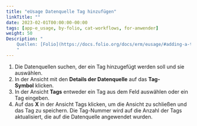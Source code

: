 ```yaml
---
title: "eUsage Datenquelle Tag hinzufügen"
linkTitle: ""
date: 2023-02-01T00:00:00-00:00
tags: [app-e_usage, by-folio, cat-workflows, for-anwender]
weight: 50
Description: "
    Quellen: [Folio](https://docs.folio.org/docs/erm/eusage/#adding-a-tag-to-a-usage-data-provider) & [GBV](https://info.gbv.de/pages/viewpage.action?pageId=847904782)
    "
---
```


1.  Die Datenquellen suchen, der ein Tag hinzugefügt werden soll und sie auswählen.
2.  In der Ansicht mit den **Details der Datenquelle** auf das **Tag-Symbol** klicken.
3.  In der Ansicht **Tags** entweder ein Tag aus dem Feld auswählen oder ein Tag eingeben.
4.  Auf das **X** in der Ansicht Tags klicken, um die Ansicht zu schließen und das Tag zu speichern. Die Tag-Nummer wird auf die Anzahl der Tags aktualisiert, die auf die Datenquelle angewendet wurden.
